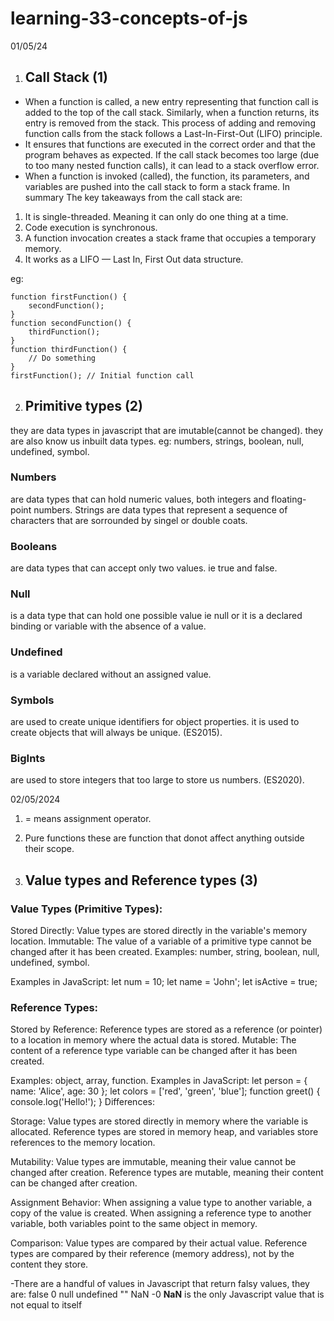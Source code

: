 # learning-33-concepts-of-js

01/05/24
1. ## Call Stack (1)
-  When a function is called, a new entry representing that function call is added to the top of the call stack. Similarly, when a function returns, its entry is removed from the stack. This process of adding and removing function calls from the stack follows a Last-In-First-Out (LIFO) principle.
-  It ensures that functions are executed in the correct order and that the program behaves as expected. If the call stack becomes too large (due to too many nested function calls), it can lead to a stack overflow error.
- When a function is invoked (called), the function, its parameters, and variables are pushed into the call stack to form a stack frame. 
In summary
The key takeaways from the call stack are:
1. It is single-threaded. Meaning it can only do one thing at a time.
2. Code execution is synchronous.
3. A function invocation creates a stack frame that occupies a temporary memory.
4. It works as a LIFO — Last In, First Out data structure.

eg:
```
function firstFunction() {
    secondFunction();
}
function secondFunction() {
    thirdFunction();
}
function thirdFunction() {
    // Do something
}
firstFunction(); // Initial function call
```


2. ## Primitive types (2)
they are data types in javascript that are imutable(cannot be changed). they are also know us inbuilt data types.
eg: numbers, strings, boolean, null, undefined, symbol.
### Numbers
are data types that can hold  numeric values, both integers and floating-point numbers.
Strings are data types that represent a sequence of characters that are sorrounded by singel or double coats.
### Booleans
are data types that can accept only two values. ie true and false.
### Null
is a data type that can hold one possible value ie null or it is a declared binding or variable with the absence of a value.
### Undefined
is a variable declared without an assigned value.
### Symbols
are used to create unique identifiers for object properties. it is used to create objects that will always be unique. (ES2015).
### BigInts 
are used to store integers that too large to store us numbers. (ES2020).


02/05/2024
1. = means assignment operator.
2. Pure functions these are function that donot affect anything outside their scope.


3. ## Value types and Reference types (3)
### Value Types (Primitive Types):
Stored Directly: Value types are stored directly in the variable's memory location.
Immutable: The value of a variable of a primitive type cannot be changed after it has been created.
Examples: number, string, boolean, null, undefined, symbol.

Examples in JavaScript:
let num = 10;
let name = 'John';
let isActive = true;

### Reference Types:
Stored by Reference: Reference types are stored as a reference (or pointer) to a location in memory where the actual data is stored.
Mutable: The content of a reference type variable can be changed after it has been created.

Examples: object, array, function.
Examples in JavaScript:
let person = { name: 'Alice', age: 30 };
let colors = ['red', 'green', 'blue'];
function greet() { console.log('Hello!'); }
Differences:

Storage:
Value types are stored directly in memory where the variable is allocated.
Reference types are stored in memory heap, and variables store references to the memory location.

Mutability:
Value types are immutable, meaning their value cannot be changed after creation.
Reference types are mutable, meaning their content can be changed after creation.

Assignment Behavior:
When assigning a value type to another variable, a copy of the value is created.
When assigning a reference type to another variable, both variables point to the same object in memory.

Comparison:
Value types are compared by their actual value.
Reference types are compared by their reference (memory address), not by the content they store.

-There are a handful of values in Javascript that return falsy values, they are:
false
0
null
undefined
""
NaN
-0
**NaN** is the only Javascript value that is not equal to itself

